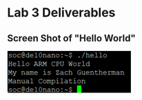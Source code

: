 # Lab 3 Deliverables

## Screen Shot of "Hello World"
<helloworld><img src="assets/Screenies/lab3_deliv.png">
